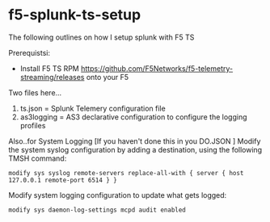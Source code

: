 # f5-splunk-ts-setup
The following outlines on how I setup splunk with F5 TS

Prerequistsi: 
- Install F5 TS RPM https://github.com/F5Networks/f5-telemetry-streaming/releases onto your F5

Two files here... 
1. ts.json  = Splunk Telemery configuration file
2. as3logging = AS3 declarative configuration to configure the logging profiles

Also..for System Logging [If you haven't done this in you DO.JSON ]
Modify the system syslog configuration by adding a destination, using the following TMSH command:

```
modify sys syslog remote-servers replace-all-with { server { host 127.0.0.1 remote-port 6514 } }
```

Modify system logging configuration to update what gets logged:
```
modify sys daemon-log-settings mcpd audit enabled
```
